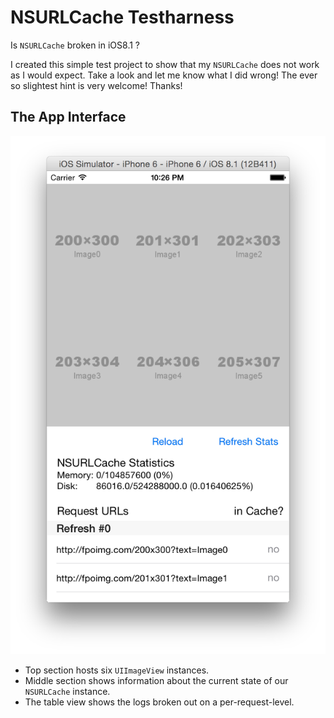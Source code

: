 # NSURLCache Testharness

Is `NSURLCache` broken in iOS8.1 ?

I created this simple test project to show that my `NSURLCache` does not work as I would expect. Take a look and let me know what I did wrong! The ever so slightest hint is very welcome! Thanks!

## The App Interface
![The app interface](https://github.com/opfeffer/nsurlcache/raw/master/screenshot.png)

* Top section hosts six `UIImageView` instances.
* Middle section shows information about the current state of our `NSURLCache` instance.
* The table view shows the logs broken out on a per-request-level.
